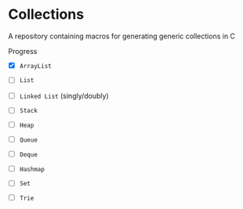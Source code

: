 # Collections
A repository containing macros for generating generic collections in C

Progress

- [x] `ArrayList` 
- [ ] `List`
- [ ] `Linked List` (singly/doubly)
- [ ] `Stack`
- [ ] `Heap`
- [ ] `Queue`
- [ ] `Deque`
- [ ] `Hashmap`
- [ ] `Set`
- [ ] `Trie`

